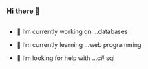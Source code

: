 ### Hi there 👋
<img>


- 🔭 I’m currently working on ...databases
- 🌱 I’m currently learning ...web programming

- 🤔 I’m looking for help with ...c# sql

